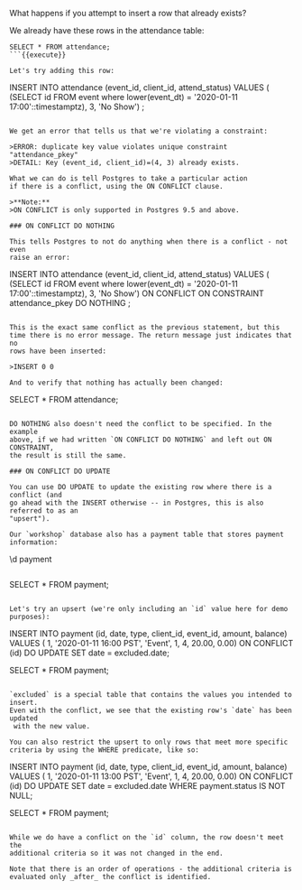 What happens if you attempt to insert a row that already exists?

We already have these rows in the attendance table:

```
SELECT * FROM attendance;
```{{execute}}

Let's try adding this row:

```
INSERT INTO attendance (event_id, client_id, attend_status)
VALUES (
    (SELECT id FROM event where lower(event_dt) = '2020-01-11 17:00'::timestamptz),
    3,
    'No Show')
;
```{{execute}}

We get an error that tells us that we're violating a constraint:

>ERROR: duplicate key value violates unique constraint "attendance_pkey"
>DETAIL: Key (event_id, client_id)=(4, 3) already exists.

What we can do is tell Postgres to take a particular action 
if there is a conflict, using the ON CONFLICT clause.

>**Note:**
>ON CONFLICT is only supported in Postgres 9.5 and above.

### ON CONFLICT DO NOTHING

This tells Postgres to not do anything when there is a conflict - not even 
raise an error:

```
INSERT INTO attendance (event_id, client_id, attend_status)
VALUES (
    (SELECT id FROM event where lower(event_dt) = '2020-01-11 17:00'::timestamptz),
    3,
    'No Show')
ON CONFLICT ON CONSTRAINT attendance_pkey
DO NOTHING
;
```{{execute}}

This is the exact same conflict as the previous statement, but this 
time there is no error message. The return message just indicates that no 
rows have been inserted:

>INSERT 0 0

And to verify that nothing has actually been changed:

```
SELECT * FROM attendance;
```{{execute}}

DO NOTHING also doesn't need the conflict to be specified. In the example 
above, if we had written `ON CONFLICT DO NOTHING` and left out ON CONSTRAINT, 
the result is still the same.

### ON CONFLICT DO UPDATE

You can use DO UPDATE to update the existing row where there is a conflict (and
go ahead with the INSERT otherwise -- in Postgres, this is also referred to as an 
"upsert").

Our `workshop` database also has a payment table that stores payment 
information:

```
\d payment
```{{execute}}

```
SELECT * FROM payment;
```{{execute}}

Let's try an upsert (we're only including an `id` value here for demo purposes):

```
INSERT INTO payment (id, date, type, client_id, event_id, amount, balance)
VALUES (
        1,
        '2020-01-11 16:00 PST',
        'Event',
        1,
        4,
        20.00,
        0.00)
ON CONFLICT (id) DO UPDATE
    SET date = excluded.date;

SELECT * FROM payment;
```{{execute}}

`excluded` is a special table that contains the values you intended to insert. 
Even with the conflict, we see that the existing row's `date` has been updated
 with the new value.

You can also restrict the upsert to only rows that meet more specific 
criteria by using the WHERE predicate, like so:

```
INSERT INTO payment (id, date, type, client_id, event_id, amount, balance)
VALUES (
        1,
        '2020-01-11 13:00 PST',
        'Event',
        1,
        4,
        20.00,
        0.00)
ON CONFLICT (id) DO UPDATE
    SET date = excluded.date WHERE payment.status IS NOT NULL;

SELECT * FROM payment;
```{{execute}}

While we do have a conflict on the `id` column, the row doesn't meet the 
additional criteria so it was not changed in the end.

Note that there is an order of operations - the additional criteria is 
evaluated only _after_ the conflict is identified.
